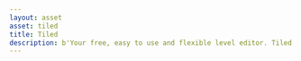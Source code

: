 ```yaml
---
layout: asset
asset: tiled
title: Tiled
description: b'Your free, easy to use and flexible level editor. Tiled has a Defold tilemap exporter plugin for direct import of maps into Defold.'
---
```

